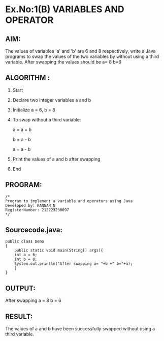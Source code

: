 # Ex.No:1(B) VARIABLES AND OPERATOR

## AIM:
The values of variables 'a' and 'b' are 6 and 8 respectively, write a Java programs to swap the values of the two variables by without using a third variable. After swapping the values should be a= 8 b=6

## ALGORITHM :
1.	Start

2. Declare two integer variables a and b

3. Initialize a = 6, b = 8

4. To swap without a third variable:

   a = a + b

   b = a - b

   a = a - b

5. Print the values of a and b after swapping

6. End





## PROGRAM:
 ```
/*
Program to implement a variable and operators using Java
Developed by: KANNAN N
RegisterNumber: 212223230097
*/
```

## Sourcecode.java:

```
public class Demo
{
    public static void main(String[] args){
    int a = 6;
    int b = 8;
    System.out.println("After swapping a= "+b +" b="+a);
    }
}

```

## OUTPUT:
After swapping a = 8  b = 6



## RESULT:
The values of a and b have been successfully swapped without using a third variable.

